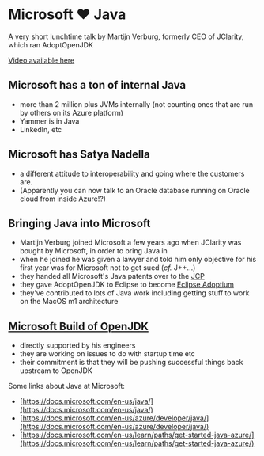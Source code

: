 # Microsoft ❤ Java
A very short lunchtime talk by Martijn Verburg, formerly CEO of JClarity, which ran AdoptOpenJDK

[Video available here](https://www.youtube.com/watch?v=y2_qiSNv8jA)

## Microsoft has a ton of internal Java
* more than 2 million plus JVMs internally (not counting ones that are run by others on its Azure platform)
* Yammer is in Java
* LinkedIn, etc

## Microsoft has Satya Nadella
* a different attitude to interoperability and going where the customers are.
* (Apparently you can now talk to an Oracle database running on Oracle cloud from inside Azure!?)

## Bringing Java into Microsoft
* Martijn Verburg joined Microsoft a few years ago when JClarity was bought by Microsoft, in order to bring Java in
* when he joined he was given a lawyer and told him only objective for his first year was for Microsoft not to get sued (_cf._ J++...)
* they handed all Microsoft's Java patents over to the [JCP](https://www.jcp.org/en/home/index)
* they gave AdoptOpenJDK to Eclipse to become [Eclipse Adoptium](https://adoptium.net/)
* they've contributed to lots of Java work including getting stuff to work on the MacOS m1 architecture

## [Microsoft Build of OpenJDK](https://www.microsoft.com/openjdk)
* directly supported by his engineers
* they are working on issues to do with startup time etc
* their commitment is that they will be pushing successful things back upstream to OpenJDK

Some links about Java at Microsoft:
* [https://docs.microsoft.com/en-us/java/](https://docs.microsoft.com/en-us/java/)
* [https://docs.microsoft.com/en-us/azure/developer/java/](https://docs.microsoft.com/en-us/azure/developer/java/)
* [https://docs.microsoft.com/en-us/learn/paths/get-started-java-azure/](https://docs.microsoft.com/en-us/learn/paths/get-started-java-azure/)